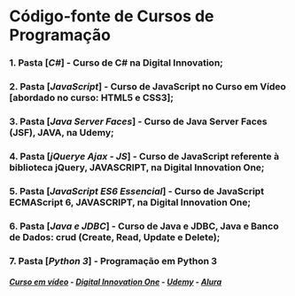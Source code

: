 # Código-fonte de Cursos de Programação
### 1. Pasta [*C#*] - Curso de C# na Digital Innovation;
### 2. Pasta [*JavaScript*] - Curso de JavaScript no Curso em Vídeo [abordado no curso: HTML5 e CSS3];
### 3. Pasta [*Java Server Faces*] - Curso de Java Server Faces (JSF), JAVA, na Udemy;
### 4. Pasta [*jQuerye Ajax - JS*] - Curso de JavaScript referente à biblioteca jQuery, JAVASCRIPT, na Digital Innovation One;
### 5. Pasta [*JavaScript ES6 Essencial*] - Curso de JavaScript ECMAScript 6, JAVASCRIPT, na Digital Innovation One;
### 6. Pasta [*Java e JDBC*] - Curso de Java e JDBC, Java e Banco de Dados: crud (Create, Read, Update e Delete);
### 7. Pasta [*Python 3*] - Programação em Python 3

##### [Curso em vídeo](https://www.cursoemvideo.com) - [Digital Innovation One](https://www.dio.me//) - [Udemy](https://www.udemy.com/) - [Alura](alura.com.br)
